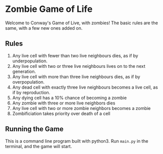 # Zombie Game of Life

Welcome to Conway's Game of Live, with zombies! The basic rules are the same, with a few new ones added on.

## Rules

1. Any live cell with fewer than two live neighbours dies, as if by underpopulation.
1. Any live cell with two or three live neighbours lives on to the next generation.
1. Any live cell with more than three live neighbours dies, as if by overpopulation.
1. Any dead cell with exactly three live neighbours becomes a live cell, as if by reproduction.
1. Any dying cell has a 10% chance of becoming a zombie
1. Any zombie with three or more live neighbors dies
1. Any live cell with two or more zombie neighbors becomes a zombie
1. Zombificiation takes priority over death of a cell

## Running the Game

This is a command line program built with python3. Run `main.py` in the terminal, and the game will start.
